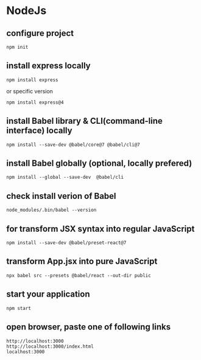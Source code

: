 # NodeJs

## configure project

`npm init`

## install express locally 

`npm install express`

or specific version 

`npm install express@4`

## install Babel library & CLI(command-line interface) locally 

`npm install --save-dev @babel/core@7 @babel/cli@7`

## install Babel globally (optional, locally prefered)

`npm install --global --save-dev  @babel/cli`

## check install verion of Babel

`node_modules/.bin/babel --version`

## for transform JSX syntax into regular JavaScript

`npm install --save-dev @babel/preset-react@7`

## transform App.jsx into pure JavaScript

`npx babel src --presets @babel/react --out-dir public`

## start your application

`npm start`

## open browser, paste one of following links

```
http://localhost:3000
http://localhost:3000/index.html
localhost:3000
```